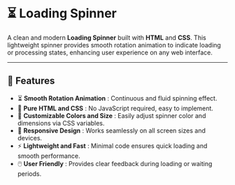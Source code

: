 # ⏳ Loading Spinner

A clean and modern **Loading Spinner** built with **HTML** and **CSS**. This lightweight spinner provides smooth rotation animation to indicate loading or processing states, enhancing user experience on any web interface.

---

## 🚀 Features

- ⏳ **Smooth Rotation Animation** : Continuous and fluid spinning effect.  
- 🧩 **Pure HTML and CSS** : No JavaScript required, easy to implement.  
- 🎨 **Customizable Colors and Size** : Easily adjust spinner color and dimensions via CSS variables.  
- 📱 **Responsive Design** : Works seamlessly on all screen sizes and devices.  
- ⚡ **Lightweight and Fast** : Minimal code ensures quick loading and smooth performance.  
- 🖱️ **User Friendly** : Provides clear feedback during loading or waiting periods.
